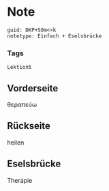 # Note
```
guid: DKP+S0m<>k
notetype: Einfach + Eselsbrücke
```

### Tags
```
Lektion5
```

## Vorderseite
θεραπεύω

## Rückseite
heilen

## Eselsbrücke
Therapie
